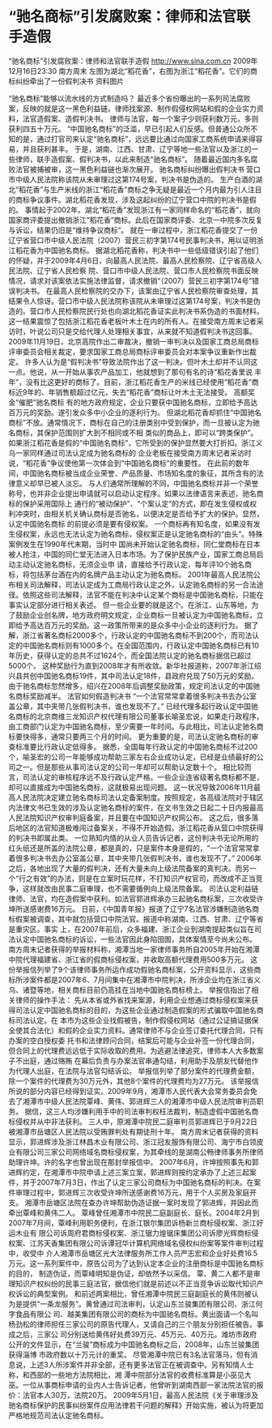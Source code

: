 # “驰名商标”引发腐败案：律师和法官联手造假

“驰名商标”引发腐败案：律师和法官联手造假
http://www.sina.com.cn  2009年12月16日23:30  南方周末
左图为湖北“稻花香”，右图为浙江“稻花香”。它们的商标纠纷牵出了一份假判决书 资料图片

“驰名商标”能够以流水线的方式制造吗？
最近多个省份曝出的一系列司法腐败案，反映的就是这一黑色利益链。律师找案源、制作假侵权网站和假的企业实力资料，法官造假案、造假判决书。
律师与法官，每一个案子少则获利数万元，多则获利四五十万元。
“中国驰名商标”的泛滥，早已引起人们反感。但普通公众所不知的是，通过打官司来认定“驰名商标”，远远要比通过向国家工商系统申请来得容易，并且获利甚丰。
于是，湖南、江西、甘肃、辽宁等地一些法官以及浙江的一些律师，联手造假案、假判决书，以此来制造“驰名商标”。
随着最近国内多名腐败法官被捕被审，这一黑色利益链也渐次展开。
驰名商标纠纷曝出假判决书
营口市中级人民法院称该院从未审理过这第174号案，判决书是伪造的。
生产白酒的湖北“稻花香”与生产米线的浙江“稻花香”商标之争无疑是最近一个月内最为引人注目的商标争议事件。湖北稻花香发现，涉及这起纠纷的辽宁营口中院的判决书是假的。
事情起于2002年。湖北“稻花香”发现浙江有一家同样命名的“稻花香”，就向国家商评委提出撤销浙江“稻花香”商标。此后在国家商评委、北京一中院多次反复与诉讼，结果仍旧是“维持争议商标”。
就在一审过程中，浙江稻花香提交了一份辽宁省营口市中级人民法院（2007）营民三初字第174号民事判决书，用以证明浙江稻花香为中国驰名商标。 据湖北稻花香称，判决书中一些低级错误引起了他们的怀疑，并于2009年4月6日，向最高人民法院、最高人民检察院、辽宁省高级人民法院、辽宁省人民检察 院、营口市中级人民法院、营口市人民检察院书面反映情况，请求对该案依法实施法律监督，请求撤销“（2007）营民三初字第174号”错误判决书。
在最高人民检察院的交办下，该案由辽宁省人民检察院审查处理，其结果令人惊讶。营口市中级人民法院称该院从未审理过这第174号案，判决书是伪造的。营口市人民检察院民行处也向湖北稻花香证实此判决书系伪造的书面材料。
这一结果震惊了包括浙江稻花香老板叶木土在内的所有人。在接受南方周末记者采访时，叶说公司只是交给代理人处理相关事宜，从来就不知道假判决书这回事。
2009年11月19日，北京高院作出二审裁决，撤销一审判决以及国家工商总局商标评审委员会相关裁定，要求国家工商总局商标评审委员会对本案争议重新作出裁定。
许多人认为是“假判决书”导致法院作出了这一判决。但叶木土却并不认同这一点。他说，从一开始从事农产品加工，他就想到了那句有名的诗“稻花香里说 丰年”，没有比这更好的商标了。目前，浙江稻花香生产的米线已经使用“稻花香”商标近9年的、年销售额超过亿元，失去“稻花香”商标让叶木土无法接受。
高额奖金“催肥”驰名商标
有的地方政府规定，企业只要获中国驰名商标，立即给予高达百万元的奖励。遂引发众多中小企业的逐利行为。
但湖北稻花香却抓住“中国驰名商标”不放。通常情况下，商标在自己的注册类别中受到保护，而一旦被认定为驰名商标，其保护范围则扩大到不相同或不相 类似的商品上，即可以“跨类保护”。如果浙江稻花香是假的“中国驰名商标”，它所受到的保护显然要大打折扣。浙江义乌一家同样通过司法认定成为驰名商标的 企业老板在接受南方周末记者采访时说，“稻花香”争议使他第一次体会到“中国驰名商标”的重要性。
在此前的数年间，中国驰名商标被当成企业荣誉、产品质量、市场知名度的象征，其所含有的法律意义却早已被人淡忘。
与人们通常所理解的不同，中国驰名商标并非一个荣誉称号，也并非企业提出申请就可以启动认定程序。如果以法律语言来表述，驰名商标的保护采用国际上 通行的“被动保护”、“个案认定”的方式，即在发生侵权或权利冲突时，由相关机关确认商标是否驰名，以便决定是否给予扩大的保护。显然，认定中国驰名商标 的前提必须是要有侵权案。
一个商标再有知名度，如果没有发生侵权案，永远也无法认定为驰名商标，侵权案正是认定驰名商标的“由头”。特殊案例发生在1990年代末期，当时中 国尚未开始认定驰名商标，同仁堂商标在日本被人抢注，中国的同仁堂无法进入日本市场。为了保护民族产业，国家工商总局启动主动认定驰名商标，无须企业申 请，直接给予行政认定，每年评10个驰名商标，将包括茅台酒在内的名牌产品主动认定为驰名商标。
2001年最高人民法院公布相关司法解释，司法认定成为工商局行政认定之外，认定驰名商标的另一合法途径。依照这些司法解释，法官不能在判决中认定某个商标是中国驰名商标，只能在事实认定部分进行相关表述。
但一些企业要的就是这个。在浙江、山东等地，为了鼓励企业创名牌，地方政府明文规定，企业商标一旦被认定为中国驰名商标，立即给予高达百万元的奖励。这一政策所带来的是众多中小企业的逐利行为。
据了解，浙江省著名商标2000多个，行政认定的中国驰名商标不到200个，而司法认定的中国驰名商标则有1000多个。在全国范围内，行政认定中国驰名商标已有10年历史，获得认定的总共不过1624个，而全国法院认定的驰名商标据信已超过5000个。
这种奖励行为直到2008年才有所收敛。新华社报道称，2007年浙江绍兴县共创中国驰名商标19件，其中司法认定18件，县政府兑现了50万元的奖励。由于驰名商标忽然增多，绍兴在2008年后调整奖励政策，规定司法认定的中国驰名商标奖励减半。
法官如何假造判决书
“一个法官常常拿着很多判决书去办公室盖公章，其中夹带几张假判决书，谁也发现不了。”
已经代理多起行政认定中国驰名商标的北京商维三龙知识产权代理有限公司董事长喻圣宏说，如果走行政程序，由工商部门认定为中国驰名商标，至少需要一年时间。与此相比，司法认定驰名商标要快得多，通常只要两三个月的时间。
更为重要的是，司法认定驰名商标的审查标准要比行政认定低得多。
据悉，全国每年行政认定的中国驰名商标不过200个，喻圣宏的公司一年能够成功帮助三家左右企业成功认定，已经是业绩最好的公司之一。但是那些从事司法认定的公司一年却可以帮助认定数十个。
相比较而言，司法认定的审核程序远不及行政认定严格。一些企业连省级著名商标都不是，却可以直接成为中国驰名商标，这就极易出现问题。
这一状况导致2006年11月最高人民法院决定建立驰名商标司法认定备案制度。按照规定，各高级法院对于辖区内法律文书已生效的涉及认定驰名商标的案件，在文书生效之日起二十日内报最高人民法院知识产权审判庭备案，并且要在中国知识产权网公布。
这之后，很多落后地区的法官知道极难闯过备案关，不得不开始造假。浙江稻花香从营口中院获得的判决书即属此类。
一位熟知内情的从业人员告诉记者，这份判决书无论所用的红头纸还是所盖的法院公章，都是真的，只是案件本身是假的，“一个法官常常拿着很多判决书去办公室盖公章，其中夹带几张假判决书，谁也发现不了。”
2006年之后，各地出现了大量的假判决，还有大量未向上级法院备案的真判决。而另一个“行之有效”的办法，则是在立案时玩花样，不打知识产权官司，而改成不正当竞争，这样就改由民事二庭审理，也不需要循例向上级法院备案。
司法认定利益链
律师、法官，均在造假案中获利。如法官郭进辉承办三起驰名商标案，三次收受许坤所送感谢费16万元。
日前，《中国青年报》报道了辽宁7名法官涉嫌制造驰名商标假案被调查，其中就包括营口中院法官。报道中称湖南、江西、甘肃、辽宁等省是重灾区。事实 上，在2007年前后，众多福建、浙江企业到湖南提起类似旨在司法认定中国驰名商标的诉讼，一些法官因此身陷囹圄，具体案情至今尚未公布。
南方周末记者获得的举报材料称，湘潭当地一家律师事务所自2005年开始在湘潭中院代理福建省、浙江省的假商标侵权案，并收取高额代理费用500多万元。
这份举报信列举了9个该律师事务所运作成功假驰名商标案，公开资料显示，这些商标所涉案件都是2007年6、7月间集中在湘潭市中院判决，所涉企业均在浙江省义乌、诸暨等地，相关商标目前仍高挂在当地中国驰名商标榜上。
举报信指出了相关律师的操作手法：
先从本省或外省找来案源，利用企业想通过商标侵权案来获得司法认定中国驰名商标的目的，为这些企业通过制造假案的形式骗取中国驰名商标司法认定。在 本市为这些企业找假被告，制作假侵权网站（通过公证搞证据保全使其合法化）和假的企业实力资料。通常律师不与企业签订委托代理合同，只有办案的空白授权委 托书和法律顾问合同，结案后可能与企业补签一份代理合同，但合同上的代理费远远低于实际收取的费用。为逃避法律追究，律师本人大多数案子不出庭，通过赂贿 在幕后负责与办案法官串通勾结，利用助手及朋友代替他作为代理人出庭，在法院与法官勾结诉讼。
举报信列举了部分案件的代理费金额，除一个案件的代理费为30万元外，其他8个案件的代理费均为27万元。
该举报信所说的部分内容已经得到证实。2009年9月，湘潭市人民代表大会常务委员会免去了湘潭市中级人民法院覃峰、黄伟、郭进辉三人的湘潭市中级人民法院审判员职务。
据信，这三人均涉嫌利用手中的司法审判权枉法裁判，制造虚假中国驰名商标侵权并从中非法获利。
三人中，原湘潭中院民二庭审判员郭进辉已于9月22日被湘潭市岳塘区人民法院以受贿罪判处有期徒刑十年。
南方周末记者获得的资料显示，郭进辉涉及浙江林昌木业有限公司、浙江冠友服饰有限公司、海宁市白领皮业有限公司三家公司网络域名商标侵权案，为其牵线的是湖南公畅律师事务所律师助理许坤。许的名字也曾出现在那封举报信中。
2007年6月，许坤按照事先和郭进辉约定，在湘潭市中院申请上述三案立案，郭进辉则按约定承办了上述三起案件，并于2007年7月3日，作出了认定三家公司商标为中国驰名商标的判决。在案件审理过程中，郭进辉三次收受许坤所送感谢费16万元，用于个人买房及家庭开支。
湘潭市岳塘区法院在查办许坤帮助伪造证据一案时发现了郭进辉，并因此而牵出覃峰和黄伟二人。
覃峰曾任湘潭市中院民二庭副庭长、庭长。2004年2月到2007年7月间，覃峰利用职务便利，在浙江银尔集团诉杨新兰商标侵权案、浙江好运木业有 限公司诉周府君商标侵权案、浙江锯力煌锯床集团公司诉廖光辉商标侵权案、江苏天香集团有限公司诉谭冠华计算机网络域名侵权纠纷案等案件审判过程中，收受中 介人湘潭市岳塘区光大法律服务所工作人员严志宏和企业好处费16.5万元。这一系列案件中，原告公司为了达到认定本企业的注册商标是中国驰名商标的目的， 制造伪证，而覃峰明知是伪证，却依然予以采信。
覃、黄二人都不是审理知识产权纠纷的民事三庭法官，据信他们就是前述以不正当竞争诉讼取代知识产权诉讼的典型案例。
和前述两案相比，曾任湘潭中院民三庭副庭长的黄伟则被认为是提供“一条龙服务”。黄曾通过司法审判，认定山东兰骏集团有限公司、浙江何字食品有限公 司、越美集团有限公司的商标为中国驰名商标。黄出面请一个名叫杨劲松的律师担任三家公司的原告代理人，又请自己的三个朋友分别担任被告。事成之后，三家公 司分别送给黄伟好处费39万元、45万元、40万元。潍坊市政府公开的文件显示，在“兰骏”商标成为中国驰名商标之后，2008年，山东兰骏集团获得淄博 市政府数以十万元计的重奖。
尽管湘潭中院已有3名法官落马，但有消息说，上述3人所涉案件并非全部，还有更多法官正在被调查中。另有知情人士称，和西部的一些地方法院相比，湘 潭中院部分法官的收费标准算是小巫见大巫。一位从事商标申请的业内人士告诉记者，他曾听到湖南西部一家法院法官的报价：法官本人30万，法院20万。
2009年5月1日，最高人民法院《关于审理涉及驰名商标保护的民事纠纷案件应用法律若干问题的解释》开始实施，被认为将更加严格地规范司法认定驰名商标。


